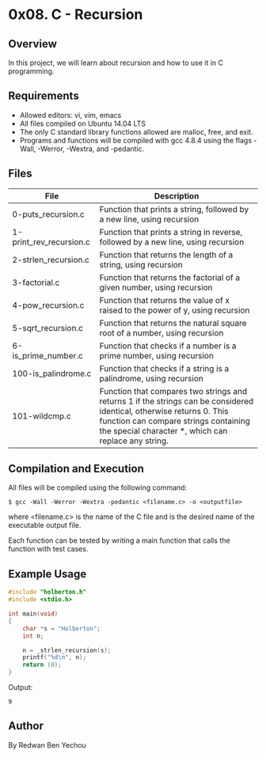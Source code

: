 # 0x08. C - Recursion
## Overview
In this project, we will learn about recursion and how to use it in C programming.

## Requirements
* Allowed editors: vi, vim, emacs
* All files compiled on Ubuntu 14.04 LTS
* The only C standard library functions allowed are malloc, free, and exit.
* Programs and functions will be compiled with gcc 4.8.4 using the flags -Wall, -Werror, -Wextra, and -pedantic.
## Files
|File|Description|
|-----|---------|
|0-puts_recursion.c|	Function that prints a string, followed by a new line, using recursion|
|1-print_rev_recursion.c|	Function that prints a string in reverse, followed by a new line, using recursion|
|2-strlen_recursion.c|	Function that returns the length of a string, using recursion|
|3-factorial.c|	Function that returns the factorial of a given number, using recursion|
|4-pow_recursion.c|	Function that returns the value of x raised to the power of y, using recursion|
|5-sqrt_recursion.c|	Function that returns the natural square root of a number, using recursion|
|6-is_prime_number.c|	Function that checks if a number is a prime number, using recursion|
|100-is_palindrome.c|	Function that checks if a string is a palindrome, using recursion|
|101-wildcmp.c|	Function that compares two strings and returns 1 if the strings can be considered identical, otherwise returns 0. This function can compare strings containing the special character *, which can replace any string.|
## Compilation and Execution
All files will be compiled using the following command:

```shell
$ gcc -Wall -Werror -Wextra -pedantic <filename.c> -o <outputfile>
```
where <filename.c> is the name of the C file and <outputfile> is the desired name of the executable output file.

Each function can be tested by writing a main function that calls the function with test cases.

## Example Usage
```c
#include "holberton.h"
#include <stdio.h>

int main(void)
{
    char *s = "Holberton";
    int n;

    n = _strlen_recursion(s);
    printf("%d\n", n);
    return (0);
}
```
Output:

```
9
```
## Author
By Redwan Ben Yechou 

